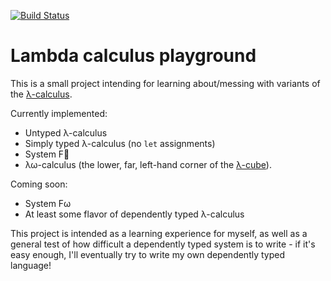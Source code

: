 [![Build Status](https://travis-ci.org/sdleffler/calculi.svg?branch=master)](https://travis-ci.org/sdleffler/calculi)
# Lambda calculus playground

This is a small project intending for learning about/messing with variants of the [λ-calculus](https://en.wikipedia.org/wiki/Lambda_calculus).

Currently implemented:
- Untyped λ-calculus
- Simply typed λ-calculus (no `let` assignments)
- System F
- λω-calculus (the lower, far, left-hand corner of the [λ-cube](https://en.wikipedia.org/wiki/Lambda_cube)).

Coming soon:
- System Fω
- At least some flavor of dependently typed λ-calculus

This project is intended as a learning experience for myself, as well as a general test of how difficult a dependently typed system is to write - if it's easy enough, I'll eventually try to write my own dependently typed language!
